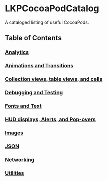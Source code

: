 LKPCocoaPodCatalog
==================

A cataloged listing of useful CocoaPods.

## Table of Contents

### [Analytics](Analytics.md)

### [Animations and Transitions](AnimationsAndTransitions.md)

### [Collection views, table views, and cells](CollectionsTablesAndCells.md)

### [Debugging and Testing](DebuggingAndTesting.md)

### [Fonts and Text](Fonts.md)

### [HUD displays, Alerts, and Pop-overs](HUDAlertsAndPopovers.md)

### [Images](Images.md)

### [JSON](JSON.md)

### [Networking](Networking.md)

### [Utilities](Utilities.md)
